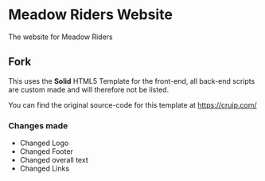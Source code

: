 # Meadow Riders Website
The website for Meadow Riders
## Fork
This uses the **Solid** HTML5 Template for the front-end, all back-end scripts are custom made and will therefore not be listed.

You can find the original source-code for this template at https://cruip.com/
### Changes made
- Changed Logo
- Changed Footer
- Changed overall text
- Changed Links